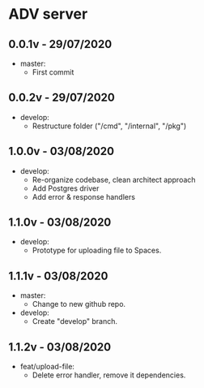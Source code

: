 # ADV server
## 0.0.1v - 29/07/2020
- master:
	+ First commit
## 0.0.2v - 29/07/2020
- develop:
	+ Restructure folder ("/cmd", "/internal", "/pkg")
## 1.0.0v - 03/08/2020
- develop:
	+ Re-organize codebase, clean architect approach
	+ Add Postgres driver
	+ Add error & response handlers
## 1.1.0v - 03/08/2020
- develop:
	+ Prototype for uploading file to Spaces.
## 1.1.1v - 03/08/2020
- master:
	+ Change to new github repo.
- develop:
	+ Create "develop" branch.
## 1.1.2v - 03/08/2020
- feat/upload-file:
	+ Delete error handler, remove it dependencies.
